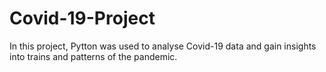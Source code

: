 # Covid-19-Project
In this project, Pytton was used to analyse Covid-19 data and gain insights into trains and patterns of the pandemic.
